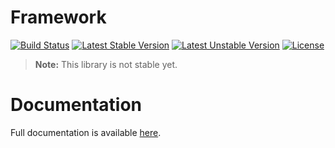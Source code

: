 <h1>Framework</h1>

[![Build Status](https://travis-ci.com/aphiria/framework.svg)](https://travis-ci.com/aphiria/framework)
[![Latest Stable Version](https://poser.pugx.org/aphiria/framework/v/stable.svg)](https://packagist.org/packages/aphiria/framework)
[![Latest Unstable Version](https://poser.pugx.org/aphiria/framework/v/unstable.svg)](https://packagist.org/packages/aphiria/framework)
[![License](https://poser.pugx.org/aphiria/framework/license.svg)](https://packagist.org/packages/aphiria/framework)

> **Note:** This library is not stable yet.

<h1>Documentation</h1>

Full documentation is available <a href="https://www.aphiria.com/docs/master" target="_blank">here</a>.
